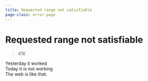 ```yaml
---
title: Requested range not satisfiable
page-class: error-page
---
```



Requested range not satisfiable
===============================

> 416

Yesterday it worked\
Today it is not working\
The web is like that.
